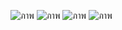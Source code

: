 ![ภาพ](https://user-images.githubusercontent.com/115066278/198339132-bce99fa5-7286-4458-8950-8a360dc459e7.png)
![ภาพ](https://user-images.githubusercontent.com/115066278/198339147-dba5073a-1316-49b4-bfc8-abeaa6b279bb.png)
![ภาพ](https://user-images.githubusercontent.com/115066278/198339167-1ac0dacf-208a-4d4f-acae-afbcad0ac0c5.png)
![ภาพ](https://user-images.githubusercontent.com/115066278/198339204-38a03c9c-bdcb-43e1-856a-882e6c6e1396.png)
